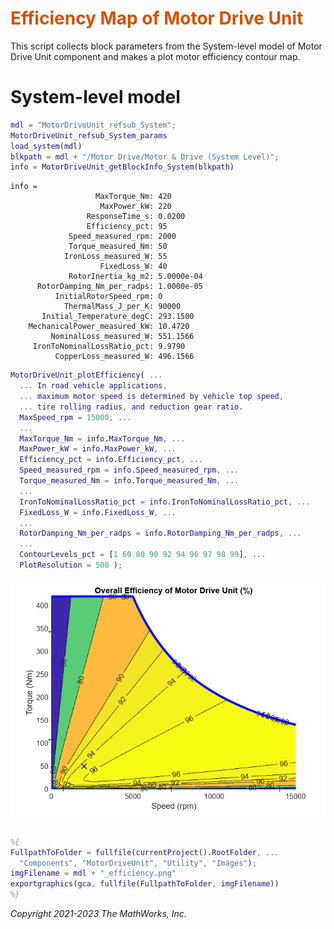 
# <span style="color:rgb(213,80,0)">Efficiency Map of Motor Drive Unit</span>

This script collects block parameters from the System-level model of Motor Drive Unit component and makes a plot motor efficiency contour map.

# System-level model
```matlab
mdl = "MotorDriveUnit_refsub_System";
MotorDriveUnit_refsub_System_params
load_system(mdl)
blkpath = mdl + "/Motor Drive/Motor & Drive (System Level)";
info = MotorDriveUnit_getBlockInfo_System(blkpath)
```

```TextOutput
info = 
                   MaxTorque_Nm: 420
                    MaxPower_kW: 220
                 ResponseTime_s: 0.0200
                 Efficiency_pct: 95
             Speed_measured_rpm: 2000
             Torque_measured_Nm: 50
            IronLoss_measured_W: 55
                    FixedLoss_W: 40
             RotorInertia_kg_m2: 5.0000e-04
      RotorDamping_Nm_per_radps: 1.0000e-05
          InitialRotorSpeed_rpm: 0
            ThermalMass_J_per_K: 90000
       Initial_Temperature_degC: 293.1500
    MechanicalPower_measured_kW: 10.4720
         NominalLoss_measured_W: 551.1566
     IronToNominalLossRatio_pct: 9.9790
          CopperLoss_measured_W: 496.1566
```

```matlab
MotorDriveUnit_plotEfficiency( ...
  ... In road vehicle applications,
  ... maximum motor speed is determined by vehicle top speed,
  ... tire rolling radius, and reduction gear ratio. 
  MaxSpeed_rpm = 15000, ...
  ...
  MaxTorque_Nm = info.MaxTorque_Nm, ...
  MaxPower_kW = info.MaxPower_kW, ...
  Efficiency_pct = info.Efficiency_pct, ...
  Speed_measured_rpm = info.Speed_measured_rpm, ...
  Torque_measured_Nm = info.Torque_measured_Nm, ...
  ...
  IronToNominalLossRatio_pct = info.IronToNominalLossRatio_pct, ...
  FixedLoss_W = info.FixedLoss_W, ...
  ...
  RotorDamping_Nm_per_radps = info.RotorDamping_Nm_per_radps, ...
  ...
  ContourLevels_pct = [1 60 80 90 92 94 96 97 98 99], ...
  PlotResolution = 500 );
```

<center><img src="Media/MotorDriveUnit_note_Efficiency_System_media/figure_0.png" width="562" alt="figure_0.png"></center>


```matlab

%{
FullpathToFolder = fullfile(currentProject().RootFolder, ...
  "Components", "MotorDriveUnit", "Utility", "Images");
imgFilename = mdl + "_efficiency.png"
exportgraphics(gca, fullfile(FullpathToFolder, imgFilename))
%}
```

*Copyright 2021-2023 The MathWorks, Inc.*

